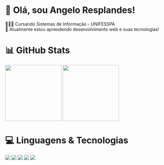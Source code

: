 # 👋 Olá, sou Angelo Resplandes!
👩🏻‍💻 Cursando Sistemas de Informação - UNIFESSPA<br/>
💭 Atualmente estou aprendendo desenvolvimento web e suas tecnologias!<br/>

# 📊 GitHub Stats
<div>
  <img height="180px" src="https://github-readme-stats.vercel.app/api?username=AngeloResplandes&show_icons=true&theme=midnight-purple"/>
  <img height="180px" src="https://github-readme-stats.vercel.app/api/top-langs/?username=AngeloResplandes&layout=compact&theme=midnight-purple"/>
</div>

# 💻 Linguagens & Tecnologias
<div>
  <img src="https://img.shields.io/badge/html5-%23E34F26.svg?style=for-the-badge&logo=html5&logoColor=white"/>
  <img src="https://img.shields.io/badge/css3-%231572B6.svg?style=for-the-badge&logo=css3&logoColor=white"/>
  <img src="https://img.shields.io/badge/javascript-%23323330.svg?style=for-the-badge&logo=javascript&logoColor=%23F7DF1E"/>
  <img src="https://img.shields.io/badge/java-%23ED8B00.svg?style=for-the-badge&logo=openjdk&logoColor=white"/>
  <img src="https://img.shields.io/badge/c-%2300599C.svg?style=for-the-badge&logo=c&logoColor=white"/>
</div>
